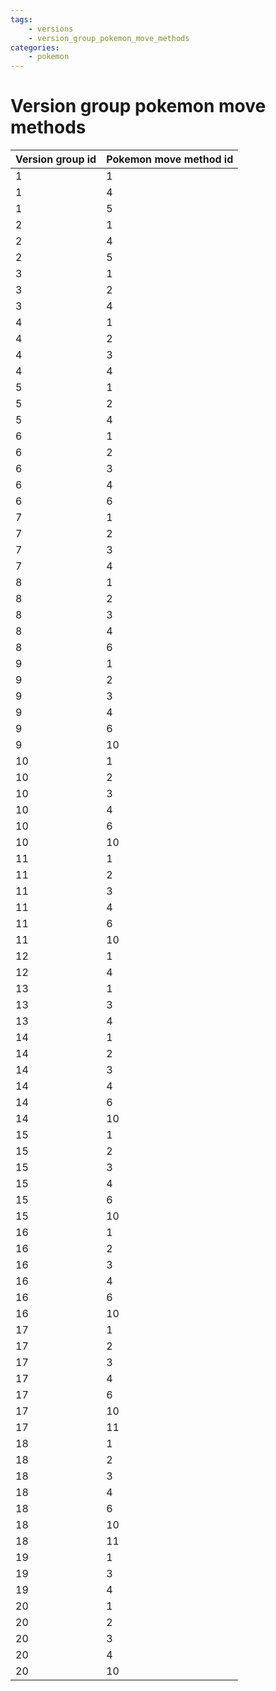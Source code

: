 ```yaml
---
tags:
    - versions
    - version_group_pokemon_move_methods
categories:
    - pokemon
---
```


# Version group pokemon move methods

| **Version group id** | **Pokemon move method id** |
|------------------|------------------------|
| 1                | 1                      |
| 1                | 4                      |
| 1                | 5                      |
| 2                | 1                      |
| 2                | 4                      |
| 2                | 5                      |
| 3                | 1                      |
| 3                | 2                      |
| 3                | 4                      |
| 4                | 1                      |
| 4                | 2                      |
| 4                | 3                      |
| 4                | 4                      |
| 5                | 1                      |
| 5                | 2                      |
| 5                | 4                      |
| 6                | 1                      |
| 6                | 2                      |
| 6                | 3                      |
| 6                | 4                      |
| 6                | 6                      |
| 7                | 1                      |
| 7                | 2                      |
| 7                | 3                      |
| 7                | 4                      |
| 8                | 1                      |
| 8                | 2                      |
| 8                | 3                      |
| 8                | 4                      |
| 8                | 6                      |
| 9                | 1                      |
| 9                | 2                      |
| 9                | 3                      |
| 9                | 4                      |
| 9                | 6                      |
| 9                | 10                     |
| 10               | 1                      |
| 10               | 2                      |
| 10               | 3                      |
| 10               | 4                      |
| 10               | 6                      |
| 10               | 10                     |
| 11               | 1                      |
| 11               | 2                      |
| 11               | 3                      |
| 11               | 4                      |
| 11               | 6                      |
| 11               | 10                     |
| 12               | 1                      |
| 12               | 4                      |
| 13               | 1                      |
| 13               | 3                      |
| 13               | 4                      |
| 14               | 1                      |
| 14               | 2                      |
| 14               | 3                      |
| 14               | 4                      |
| 14               | 6                      |
| 14               | 10                     |
| 15               | 1                      |
| 15               | 2                      |
| 15               | 3                      |
| 15               | 4                      |
| 15               | 6                      |
| 15               | 10                     |
| 16               | 1                      |
| 16               | 2                      |
| 16               | 3                      |
| 16               | 4                      |
| 16               | 6                      |
| 16               | 10                     |
| 17               | 1                      |
| 17               | 2                      |
| 17               | 3                      |
| 17               | 4                      |
| 17               | 6                      |
| 17               | 10                     |
| 17               | 11                     |
| 18               | 1                      |
| 18               | 2                      |
| 18               | 3                      |
| 18               | 4                      |
| 18               | 6                      |
| 18               | 10                     |
| 18               | 11                     |
| 19               | 1                      |
| 19               | 3                      |
| 19               | 4                      |
| 20               | 1                      |
| 20               | 2                      |
| 20               | 3                      |
| 20               | 4                      |
| 20               | 10                     |
